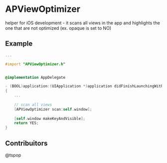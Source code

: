 APViewOptimizer
===============

helper for iOS development - it scans all views in the app and highlights the one that are not optimized (ex. opaque is set to NO)

Example
-------

```objective-c
...

#import "APViewOptimizer.h"


@implementation AppDelegate

- (BOOL)application:(UIApplication *)application didFinishLaunchingWithOptions:(NSDictionary *)launchOptions
{
    ...
    
    // scan all views
    [APViewOptimizer scan:self.window];
    
    [self.window makeKeyAndVisible];
    return YES;
}

```

Contribuitors 
-------------

@tspop
